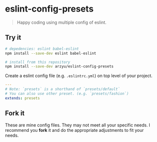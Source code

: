 # eslint-config-presets

> Happy coding using multiple config of eslint.

## Try it

```bash
# depedencies: eslint babel-eslint
npm install --save-dev eslint babel-eslint

# install from this repository
npm install --save-dev arzyu/eslint-config-presets
```

Create a eslint config file (e.g. `.eslintrc.yml`) on top level of your project.

```yaml
---
# Note: `presets` is a shorthand of `presets/default`
# You can also use other preset. (e.g. `presets/fashion`)
extends: presets
```

## Fork it

These are mine config files. They may not meet all your specific needs.
I recommend you **fork** it and do the appropriate adjustments to fit your needs.

